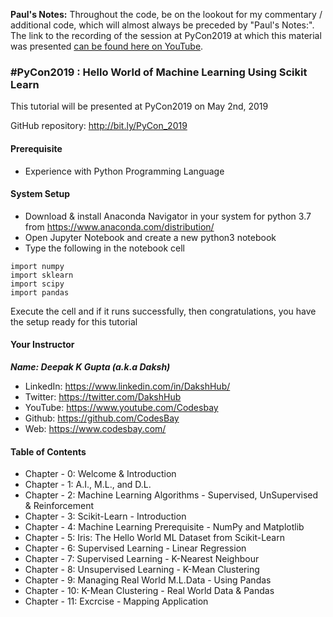 **Paul's Notes:** Throughout the code, be on the lookout for my commentary / additional code, which will almost always be preceded by "Paul's Notes:". The link to the recording of the session at PyCon2019 at which this material was presented [can be found here on YouTube](https://www.youtube.com/watch?v=bCDcI8SdjD8). 

### #PyCon2019 : Hello World of Machine Learning Using Scikit Learn

This tutorial will be presented at PyCon2019 on May 2nd, 2019

GitHub repository: http://bit.ly/PyCon_2019

#### Prerequisite

- Experience with Python Programming Language

#### System Setup

- Download & install Anaconda Navigator in your system for python 3.7 from https://www.anaconda.com/distribution/
- Open Jupyter Notebook and create a new python3 notebook
- Type the following in the notebook cell

```
import numpy
import sklearn
import scipy
import pandas
```

Execute the cell and if it runs successfully, then congratulations, you have the setup ready for this tutorial

#### Your Instructor

___Name: Deepak K Gupta (a.k.a Daksh)___

- LinkedIn: https://www.linkedin.com/in/DakshHub/ 
- Twitter:  https://twitter.com/DakshHub
- YouTube:  https://www.youtube.com/Codesbay
- Github:   https://github.com/CodesBay
- Web:      https://www.codesbay.com/

#### Table of Contents

- Chapter - 0: Welcome & Introduction
- Chapter - 1: A.I., M.L., and D.L.
- Chapter - 2: Machine Learning Algorithms - Supervised, UnSupervised & Reinforcement
- Chapter - 3: Scikit-Learn - Introduction
- Chapter - 4: Machine Learning Prerequisite - NumPy and Matplotlib
- Chapter - 5: Iris: The Hello World ML Dataset from Scikit-Learn
- Chapter - 6: Supervised Learning - Linear Regression
- Chapter - 7: Supervised Learning - K-Nearest Neighbour
- Chapter - 8: Unsupervised Learning - K-Mean Clustering
- Chapter - 9: Managing Real World M.L.Data - Using Pandas
- Chapter - 10: K-Mean Clustering - Real World Data & Pandas
- Chapter - 11: Excrcise - Mapping Application 

